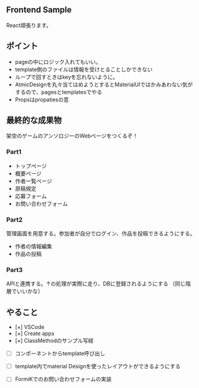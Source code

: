 ## Frontend Sample
React頑張ります。

## ポイント
- pageの中にロジック入れてもいい。
- template側のファイルは情報を受けとることしかできない
- ループで回すときはkeyを忘れないように。
- AtmicDesignを丸々当てはめようとするとMaterialUIではかみあわない気がするので、pagesとtemplatesでやる
- Propsはpropatiesの意

## 最終的な成果物
架空のゲームのアンソロジーのWebページをつくるぞ！
### Part1
- トップページ
- 概要ページ
- 作者一覧ページ
- 原稿規定
- 応募フォーム
- お問い合わせフォーム

### Part2
管理画面を用意する。参加者が自分でログイン、作品を投稿できるようにする。
- 作者の情報編集
- 作品の投稿

### Part3
APIと連携する。↑の処理が実際に走り、DBに登録されるようにする
（同じ階層でいいかな）

## やること
- [×] VSCode
- [×] Create apps
- [×] ClassMethodのサンプル写経
- [ ] コンポーネントからtemplate呼び出し
- [ ] template内でmaterial Designを使ったレイアウトができるようにする
- [ ] FormiKでのお問い合わせフォームの実装

